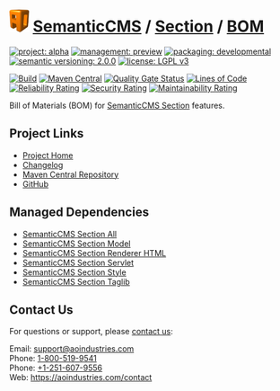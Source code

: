 # [<img src="ao-logo.png" alt="AO Logo" width="35" height="40">](https://github.com/ao-apps) [SemanticCMS](https://github.com/ao-apps/semanticcms) / [Section](https://github.com/ao-apps/semanticcms-section) / [BOM](https://github.com/ao-apps/semanticcms-section-bom)

[![project: alpha](https://semanticcms.com/ao-badges/project-alpha.svg)](https://aoindustries.com/life-cycle#project-alpha)
[![management: preview](https://semanticcms.com/ao-badges/management-preview.svg)](https://aoindustries.com/life-cycle#management-preview)
[![packaging: developmental](https://semanticcms.com/ao-badges/packaging-developmental.svg)](https://aoindustries.com/life-cycle#packaging-developmental)  
[![semantic versioning: 2.0.0](https://semanticcms.com/ao-badges/semver-2.0.0.svg)](https://semver.org/spec/v2.0.0.html)
[![license: LGPL v3](https://semanticcms.com/ao-badges/license-lgpl-3.0.svg)](https://www.gnu.org/licenses/lgpl-3.0)

[![Build](https://github.com/ao-apps/semanticcms-section-bom/workflows/Build/badge.svg?branch=master)](https://github.com/ao-apps/semanticcms-section-bom/actions?query=workflow%3ABuild)
[![Maven Central](https://maven-badges.herokuapp.com/maven-central/com.semanticcms/semanticcms-section-bom/badge.svg)](https://maven-badges.herokuapp.com/maven-central/com.semanticcms/semanticcms-section-bom)
[![Quality Gate Status](https://sonarcloud.io/api/project_badges/measure?branch=master&project=com.semanticcms%3Asemanticcms-section-bom&metric=alert_status)](https://sonarcloud.io/dashboard?branch=master&id=com.semanticcms%3Asemanticcms-section-bom)
[![Lines of Code](https://sonarcloud.io/api/project_badges/measure?branch=master&project=com.semanticcms%3Asemanticcms-section-bom&metric=ncloc)](https://sonarcloud.io/component_measures?branch=master&id=com.semanticcms%3Asemanticcms-section-bom&metric=ncloc)  
[![Reliability Rating](https://sonarcloud.io/api/project_badges/measure?branch=master&project=com.semanticcms%3Asemanticcms-section-bom&metric=reliability_rating)](https://sonarcloud.io/component_measures?branch=master&id=com.semanticcms%3Asemanticcms-section-bom&metric=Reliability)
[![Security Rating](https://sonarcloud.io/api/project_badges/measure?branch=master&project=com.semanticcms%3Asemanticcms-section-bom&metric=security_rating)](https://sonarcloud.io/component_measures?branch=master&id=com.semanticcms%3Asemanticcms-section-bom&metric=Security)
[![Maintainability Rating](https://sonarcloud.io/api/project_badges/measure?branch=master&project=com.semanticcms%3Asemanticcms-section-bom&metric=sqale_rating)](https://sonarcloud.io/component_measures?branch=master&id=com.semanticcms%3Asemanticcms-section-bom&metric=Maintainability)

Bill of Materials (BOM) for [SemanticCMS Section](https://github.com/ao-apps/semanticcms-section) features.

## Project Links
* [Project Home](https://semanticcms.com/section/bom/)
* [Changelog](https://semanticcms.com/section/bom/changelog)
* [Maven Central Repository](https://central.sonatype.com/artifact/com.semanticcms/semanticcms-section-bom)
* [GitHub](https://github.com/ao-apps/semanticcms-section-bom)

## Managed Dependencies
* [SemanticCMS Section All](https://github.com/ao-apps/semanticcms-section-all)
* [SemanticCMS Section Model](https://github.com/ao-apps/semanticcms-section-model)
* [SemanticCMS Section Renderer HTML](https://github.com/ao-apps/semanticcms-section-renderer-html)
* [SemanticCMS Section Servlet](https://github.com/ao-apps/semanticcms-section-servlet)
* [SemanticCMS Section Style](https://github.com/ao-apps/semanticcms-section-style)
* [SemanticCMS Section Taglib](https://github.com/ao-apps/semanticcms-section-taglib)

## Contact Us
For questions or support, please [contact us](https://aoindustries.com/contact):

Email: [support@aoindustries.com](mailto:support@aoindustries.com)  
Phone: [1-800-519-9541](tel:1-800-519-9541)  
Phone: [+1-251-607-9556](tel:+1-251-607-9556)  
Web: https://aoindustries.com/contact
